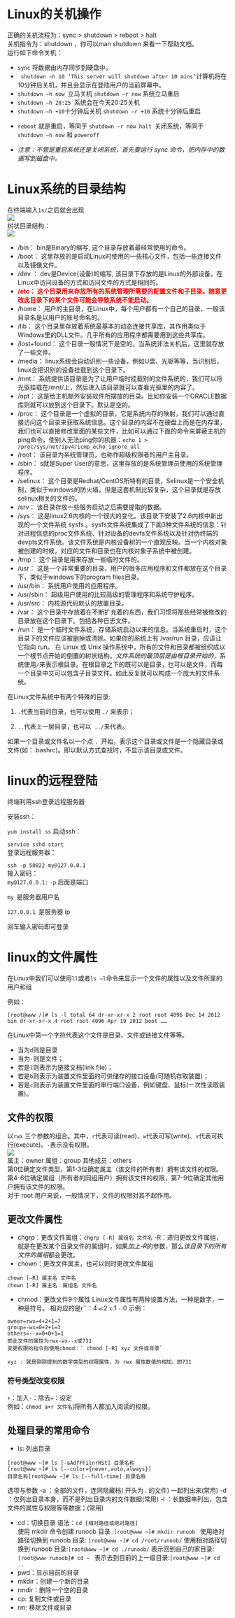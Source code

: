 # Linux的关机操作
正确的关机流程为：sync > shutdown > reboot > halt     
关机指令为：shutdown ，你可以man shutdown 来看一下帮助文档。    
运行如下命令关机：   
+ `sync` 将数据由内存同步到硬盘中。
+ ` shutdown –h 10 ‘This server will shutdown after 10 mins’`计算机将在10分钟后关机，并且会显示在登陆用户的当前屏幕中。
+ `shutdown –h now `立马关机 `shutdown –r now` 系统立马重启 
+ `shutdown –h 20:25 `系统会在今天20:25关机 
+ ` shutdown –h +10 `十分钟后关机  `shutdown –r +10` 系统十分钟后重启
*  `reboot` 就是重启，等同于 `shutdown –r now halt `关闭系统，等同于`shutdown –h now` 和 `poweroff`
+ *注意：不管是重启系统还是关闭系统，首先要运行 sync 命令，把内存中的数据写到磁盘中。*
#  Linux系统的目录结构
在终端输入`1s/`之后就会出现    
![](http://www.runoob.com/wp-content/uploads/2014/06/4_20.png)    
树状目录结构：   
![](http://www.runoob.com/wp-content/uploads/2014/06/003vPl7Rty6E8kZRlAEdc690.jpg)
+  /bin：
bin是Binary的缩写, 这个目录存放着最经常使用的命令。
+ /boot：
 这里存放的是启动Linux时使用的一些核心文件，包括一些连接文件以及镜像文件。
+ /dev ：
dev是Device(设备)的缩写, 该目录下存放的是Linux的外部设备，在Linux中访问设备的方式和访问文件的方式是相同的。
+ <font color="red">**/etc：
这个目录用来存放所有的系统管理所需要的配置文件和子目录。随意更改此目录下的某个文件可能会导致系统不能启动。**</font>
+ /home：
用户的主目录，在Linux中，每个用户都有一个自己的目录，一般该目录名是以用户的账号命名的。
+ /lib：
这个目录里存放着系统最基本的动态连接共享库，其作用类似于Windows里的DLL文件。几乎所有的应用程序都需要用到这些共享库。
+ /lost+found：
这个目录一般情况下是空的，当系统非法关机后，这里就存放了一些文件。
+ /media：
linux系统会自动识别一些设备，例如U盘、光驱等等，当识别后，linux会把识别的设备挂载到这个目录下。
+ /mnt：
系统提供该目录是为了让用户临时挂载别的文件系统的，我们可以将光驱挂载在/mnt/上，然后进入该目录就可以查看光驱里的内容了。
+ /opt：
 这是给主机额外安装软件所摆放的目录。比如你安装一个ORACLE数据库则就可以放到这个目录下。默认是空的。
+ /proc：
这个目录是一个虚拟的目录，它是系统内存的映射，我们可以通过直接访问这个目录来获取系统信息。这个目录的内容不在硬盘上而是在内存里，我们也可以直接修改里面的某些文件，比如可以通过下面的命令来屏蔽主机的ping命令，使别人无法ping你的机器：`echo 1 > /proc/sys/net/ipv4/icmp_echo_ignore_all`
+ /root：
该目录为系统管理员，也称作超级权限者的用户主目录。
+ /sbin：
s就是Super User的意思，这里存放的是系统管理员使用的系统管理程序。
+ /selinux：
 这个目录是Redhat/CentOS所特有的目录，Selinux是一个安全机制，类似于windows的防火墙，但是这套机制比较复杂，这个目录就是存放selinux相关的文件的。
+ /srv：
 该目录存放一些服务启动之后需要提取的数据。
+ /sys：
 这是linux2.6内核的一个很大的变化。该目录下安装了2.6内核中新出现的一个文件系统 sysfs 。sysfs文件系统集成了下面3种文件系统的信息：针对进程信息的proc文件系统、针对设备的devfs文件系统以及针对伪终端的devpts文件系统。该文件系统是内核设备树的一个直观反映。当一个内核对象被创建的时候，对应的文件和目录也在内核对象子系统中被创建。
+ /tmp：
这个目录是用来存放一些临时文件的。
+ /usr：
 这是一个非常重要的目录，用户的很多应用程序和文件都放在这个目录下，类似于windows下的program files目录。
+  /usr/bin：
系统用户使用的应用程序。
+ /usr/sbin：
超级用户使用的比较高级的管理程序和系统守护程序。
+ /usr/src：
内核源代码默认的放置目录。
+ /var：
这个目录中存放着在不断扩充着的东西，我们习惯将那些经常被修改的目录放在这个目录下。包括各种日志文件。
+ /run：
是一个临时文件系统，存储系统启动以来的信息。当系统重启时，这个目录下的文件应该被删掉或清除。如果你的系统上有 /var/run 目录，应该让它指向 run。
在 Linux 或 Unix 操作系统中，所有的文件和目录都被组织成以一个根节点开始的倒置的树状结构。*文件系统的最顶层是由根目录开始的*，系统使用` / `来表示根目录。在根目录之下的既可以是目录，也可以是文件，而每一个目录中又可以包含子目录文件。如此反复就可以构成一个庞大的文件系统。

在Linux文件系统中有两个特殊的目录:

1. `.`代表当前的目录，也可以使用 `./` 来表示；

2. `..`代表上一层目录，也可以` ../`来代表。

如果一个目录或文件名以一个点 `. `开始，表示这个目录或文件是一个隐藏目录或文件(如：.bashrc)。即以默认方式查找时，不显示该目录或文件。

# linux的远程登陆

终端利用ssh登录远程服务器    

安装ssh：    

`yum install ss`
启动ssh：    

`service sshd start`    
登录远程服务器：    

`ssh -p 50022 my@127.0.0.1`           
输入密码：   
`my@127.0.0.1:`
`-p` 后面是端口            

`my `是服务器用户名           

`127.0.0.1 `是服务器 ip             

回车输入密码即可登录           

# linux的文件属性

在Linux中我们可以使用`ll`或者`ls –l`命令来显示一个文件的属性以及文件所属的用户和组          

例如：
```
[root@www /]# ls -l total 64 dr-xr-xr-x 2 root root 4096 Dec 14 2012 bin dr-xr-xr-x 4 root root 4096 Apr 19 2012 boot ……
```
在Linux中第一个字符代表这个文件是目录、文件或链接文件等等。 
+ 当为`d`则是目录
+ 当为`-`则是文件；
+ 若是`l`则表示为链接文档(link file)；
+ 若是`b`则表示为装置文件里面的可供储存的接口设备(可随机存取装置)；
+ 若是`c`则表示为装置文件里面的串行端口设备，例如键盘、鼠标(一次性读取装置)。
## 文件的权限
以`rwx` 三个参数的组合。其中，`r`代表可读(read)、`w`代表可写(write)、`x`代表可执行(execute)。`-`表示没有权限。               
![](http://www.runoob.com/wp-content/uploads/2014/06/363003_1227493859FdXT.png)             
属主：owner 属组：group 其他成员：others        
第0位确定文件类型，第1-3位确定属主（该文件的所有者）拥有该文件的权限。           
第4-6位确定属组（所有者的同组用户）拥有该文件的权限，第7-9位确定其他用户拥有该文件的权限。         
对于 root 用户来说，一般情况下，文件的权限对其不起作用。           
## 更改文件属性
+ chgrp：更改文件属组：`chgrp [-R] 属组名 文件名`
-R：递归更改文件属组，就是在更改某个目录文件的属组时，如果*加上-R*的参数，那么*该目录下的所有文件的属组*都会更改。 
+ chown：更改文件属主，也可以同时更改文件属组
```
chown [–R] 属主名 文件名
chown [-R] 属主名：属组名 文件名
```
+ chmod：更改文件9个属性
Linux文件属性有两种设置方法，一种是数字，一种是符号。
相对应的是r``：4  `w`:2  `x`:1  `-`:0
示例：
```
owner=rwx=4+2+1=7
group=-wx=0+2+1=3
others=--x=0+0+1=1
即此文件的属性为rwx-wx--x或731
变更权限的指令则使用chmod：` chmod [-R] xyz 文件或目录`

xyz : 就是刚刚提到的数字类型的权限属性，为 rwx 属性数值的相加。即731
```
### 符号类型改变权限
`+`：加入`-`：除去`=`：设定    
例如：`chmod a+r 文件名`j将所有人都加入阅读的权限。

## 处理目录的常用命令
+ ls: 列出目录
```
[root@www ~]# ls [-aAdfFhilnrRSt] 目录名称
[root@www ~]# ls [--color={never,auto,always}]
目录名称[root@www ~]# ls [--full-time] 目录名称
```
选项与参数
-a ：全部的文件，连同隐藏档( 开头为 . 的文件) 一起列出来(常用)
-d ：仅列出目录本身，而不是列出目录内的文件数据(常用)
-l ：长数据串列出，包含文件的属性与权限等等数据；(常用)
+ cd：切换目录
语法：`cd [相对路径或绝对路径]`    
使用 mkdir 命令创建 runoob 目录 :`[root@www ~]# mkdir runoob `
使用绝对路径切换到 runoob 目录: `[root@www ~]# cd /root/runoob/`
使用相对路径切换到 runoob 目录:`[root@www ~]# cd ./runoob/`
表示回到自己的家目录:`[root@www runoob]# cd ~ `
表示去到目前的上一级目录:`[root@www ~]# cd ..`
+ pwd：显示目前的目录
+ mkdir：创建一个新的目录
+ rmdir：删除一个空的目录
+ cp: 复制文件或目录
+ rm: 移除文件或目录



